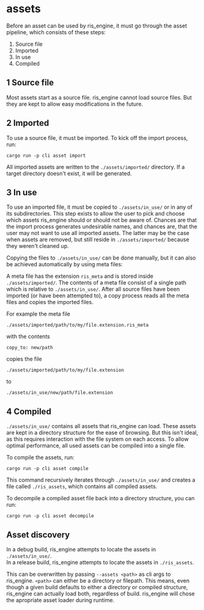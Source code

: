 # assets

Before an asset can be used by ris_engine, it must go through the asset pipeline, which consists of these steps:

1. Source file
2. Imported
3. In use
4. Compiled

## 1 Source file

Most assets start as a source file. ris_engine cannot load source files. But they are kept to allow easy modifications in the future.

## 2 Imported

To use a source file, it must be imported. To kick off the import process, run:

    cargo run -p cli asset import

All imported assets are written to the `./assets/imported/` directory. If a target directory doesn't exist, it will be generated.

## 3 In use

To use an imported file, it must be copied to `./assets/in_use/` or in any of its subdirectories. This step exists to allow the user to pick and choose which assets ris_engine should or should not be aware of. Chances are that the import process generates undesirable names, and chances are, that the user may not want to use all imported assets. The latter may be the case when assets are removed, but still reside in `./assets/imported/` because they weren't cleaned up.

Copying the files to `./assets/in_use/` can be done manually, but it can also be achieved automatically by using meta files:

A meta file has the extension `ris_meta` and is stored inside `./assets/imported/`. The contents of a meta file consist of a single path which is relative to `./assets/in_use/`. After all source files have been imported (or have been attempted to), a copy process reads all the meta files and copies the imported files.

For example the meta file

    ./assets/imported/path/to/my/file.extension.ris_meta

with the contents

    copy_to: new/path

copies the file

    ./assets/imported/path/to/my/file.extension

to

    ./assets/in_use/new/path/file.extension

## 4 Compiled

`./assets/in_use/` contains all assets that ris_engine can load. These assets are kept in a directory structure for the ease of browsing. But this isn't ideal, as this requires interaction with the file system on each access. To allow optimal performance, all used assets can be compiled into a single file.

To compile the assets, run:

    cargo run -p cli asset compile

This command recursively iterates through `./assets/in_use/` and creates a file called `./ris_assets`, which contains all compiled assets.

To decompile a compiled asset file back into a directory structure, you can run:

    cargo run -p cli asset decompile

## Asset discovery

In a debug build, ris_engine attempts to locate the assets in `./assets/in_use/`.  
In a release build, ris_engine attempts to locate the assets in `./ris_assets`.  

This can be overwritten by passing `--assets <path>` as cli args to ris_engine. `<path>` can either be a directory or filepath. This means, even though a given build defaults to either a directory or compiled structure, ris_engine can actually load both, regardless of build. ris_engine will chose the apropriate asset loader during runtime.
